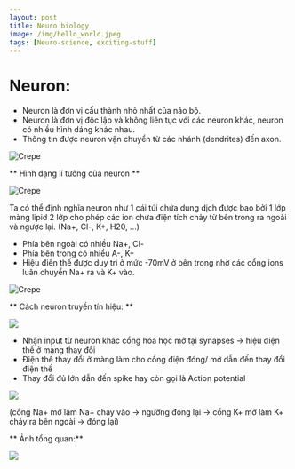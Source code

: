 ```yaml
---
layout: post
title: Neuro biology
image: /img/hello_world.jpeg
tags: [Neuro-science, exciting-stuff]
---
```


# Neuron:

- Neuron là đơn vị cấu thành nhỏ nhất của não bộ.
- Neuron là đơn vị độc lập và không liên tục với các neuron khác, neuron có nhiều hình dáng khác nhau. 
- Thông tin được neuron vận chuyển từ các nhánh (dendrites) đến axon.

![Crepe](/img/neuro-science-1/neuron-shapes.jpg)

** Hình dạng lí tưởng của neuron **

![Crepe](/img/neuro-science-1/idealize-neural.jpg)

Ta có thể định nghĩa neuron như 1 cái túi chứa dung dịch được bao bởi 1 lớp màng lipid 2 lớp cho phép các ion chứa điện tích chảy từ bên trong ra ngoài và ngược lại. (Na+, Cl-, K+, H20, ...)

- Phía bên ngoài có nhiều Na+, Cl-
- Phía bên trong có nhiều A-, K+
- Hiệu điên thế được duy trì ở mức -70mV ở bên trong nhờ các cổng ions luân chuyển Na+ ra và K+ vào.

![Crepe](/img/neuro-science-1/membrain-g.jpg)

** Cách neuron truyền tín hiệu: **

![](/img/neuro-science-1/membrain-g.jpg) 

- Nhận input từ neuron khác cổng hóa học mở tại synapses -> hiệu điện thế ở màng thay đổi 
- Điện thế thay đổi ở màng làm cho cổng điện đóng/ mở dẫn đến thay đổi điện thế 
- Thay đổi đủ lớn dẫn đến spike hay còn gọi là Action potential 

![](/img/neuro-science-1/action-potential.jpg) 

(cổng Na+ mở làm Na+ chảy vào -> ngưỡng đóng lại -> cổng K+ mở làm K+ chảy ra bên ngoài -> đóng lại)

** Ảnh tổng quan:**

![](/img/neuro-science-1/big-pic-synapses.jpg) 







